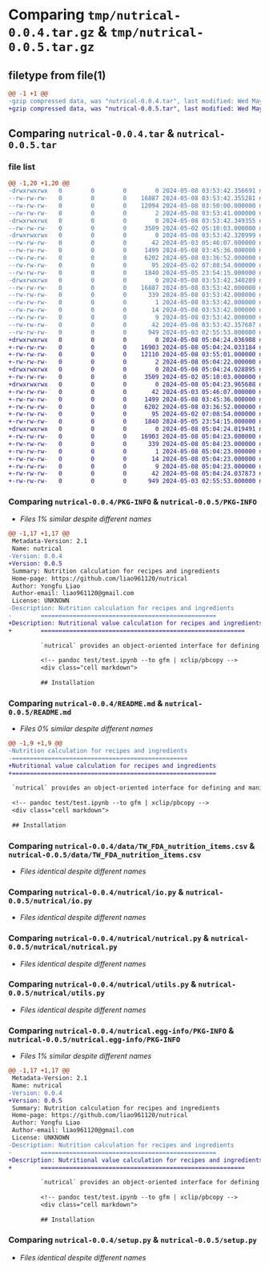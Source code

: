 # Comparing `tmp/nutrical-0.0.4.tar.gz` & `tmp/nutrical-0.0.5.tar.gz`

## filetype from file(1)

```diff
@@ -1 +1 @@
-gzip compressed data, was "nutrical-0.0.4.tar", last modified: Wed May  8 03:53:42 2024, max compression
+gzip compressed data, was "nutrical-0.0.5.tar", last modified: Wed May  8 05:04:24 2024, max compression
```

## Comparing `nutrical-0.0.4.tar` & `nutrical-0.0.5.tar`

### file list

```diff
@@ -1,20 +1,20 @@
-drwxrwxrwx   0        0        0        0 2024-05-08 03:53:42.356691 nutrical-0.0.4/
--rw-rw-rw-   0        0        0    16887 2024-05-08 03:53:42.355281 nutrical-0.0.4/PKG-INFO
--rw-rw-rw-   0        0        0    12094 2024-05-08 03:50:00.000000 nutrical-0.0.4/README.md
--rw-rw-rw-   0        0        0        2 2024-05-08 03:53:41.000000 nutrical-0.0.4/VERSION
-drwxrwxrwx   0        0        0        0 2024-05-08 03:53:42.349355 nutrical-0.0.4/data/
--rw-rw-rw-   0        0        0     3509 2024-05-02 05:10:03.000000 nutrical-0.0.4/data/TW_FDA_nutrition_items.csv
-drwxrwxrwx   0        0        0        0 2024-05-08 03:53:42.320999 nutrical-0.0.4/nutrical/
--rw-rw-rw-   0        0        0       42 2024-05-03 05:46:07.000000 nutrical-0.0.4/nutrical/__init__.py
--rw-rw-rw-   0        0        0     1499 2024-05-08 03:45:36.000000 nutrical-0.0.4/nutrical/io.py
--rw-rw-rw-   0        0        0     6202 2024-05-08 03:36:52.000000 nutrical-0.0.4/nutrical/nutrical.py
--rw-rw-rw-   0        0        0       95 2024-05-02 07:08:54.000000 nutrical-0.0.4/nutrical/taiwan-fda.py
--rw-rw-rw-   0        0        0     1840 2024-05-05 23:54:15.000000 nutrical-0.0.4/nutrical/utils.py
-drwxrwxrwx   0        0        0        0 2024-05-08 03:53:42.340289 nutrical-0.0.4/nutrical.egg-info/
--rw-rw-rw-   0        0        0    16887 2024-05-08 03:53:42.000000 nutrical-0.0.4/nutrical.egg-info/PKG-INFO
--rw-rw-rw-   0        0        0      339 2024-05-08 03:53:42.000000 nutrical-0.0.4/nutrical.egg-info/SOURCES.txt
--rw-rw-rw-   0        0        0        1 2024-05-08 03:53:42.000000 nutrical-0.0.4/nutrical.egg-info/dependency_links.txt
--rw-rw-rw-   0        0        0       14 2024-05-08 03:53:42.000000 nutrical-0.0.4/nutrical.egg-info/requires.txt
--rw-rw-rw-   0        0        0        9 2024-05-08 03:53:42.000000 nutrical-0.0.4/nutrical.egg-info/top_level.txt
--rw-rw-rw-   0        0        0       42 2024-05-08 03:53:42.357687 nutrical-0.0.4/setup.cfg
--rw-rw-rw-   0        0        0      949 2024-05-03 02:55:53.000000 nutrical-0.0.4/setup.py
+drwxrwxrwx   0        0        0        0 2024-05-08 05:04:24.036908 nutrical-0.0.5/
+-rw-rw-rw-   0        0        0    16903 2024-05-08 05:04:24.033184 nutrical-0.0.5/PKG-INFO
+-rw-rw-rw-   0        0        0    12110 2024-05-08 03:55:01.000000 nutrical-0.0.5/README.md
+-rw-rw-rw-   0        0        0        2 2024-05-08 05:04:22.000000 nutrical-0.0.5/VERSION
+drwxrwxrwx   0        0        0        0 2024-05-08 05:04:24.028895 nutrical-0.0.5/data/
+-rw-rw-rw-   0        0        0     3509 2024-05-02 05:10:03.000000 nutrical-0.0.5/data/TW_FDA_nutrition_items.csv
+drwxrwxrwx   0        0        0        0 2024-05-08 05:04:23.965688 nutrical-0.0.5/nutrical/
+-rw-rw-rw-   0        0        0       42 2024-05-03 05:46:07.000000 nutrical-0.0.5/nutrical/__init__.py
+-rw-rw-rw-   0        0        0     1499 2024-05-08 03:45:36.000000 nutrical-0.0.5/nutrical/io.py
+-rw-rw-rw-   0        0        0     6202 2024-05-08 03:36:52.000000 nutrical-0.0.5/nutrical/nutrical.py
+-rw-rw-rw-   0        0        0       95 2024-05-02 07:08:54.000000 nutrical-0.0.5/nutrical/taiwan-fda.py
+-rw-rw-rw-   0        0        0     1840 2024-05-05 23:54:15.000000 nutrical-0.0.5/nutrical/utils.py
+drwxrwxrwx   0        0        0        0 2024-05-08 05:04:24.019491 nutrical-0.0.5/nutrical.egg-info/
+-rw-rw-rw-   0        0        0    16903 2024-05-08 05:04:23.000000 nutrical-0.0.5/nutrical.egg-info/PKG-INFO
+-rw-rw-rw-   0        0        0      339 2024-05-08 05:04:23.000000 nutrical-0.0.5/nutrical.egg-info/SOURCES.txt
+-rw-rw-rw-   0        0        0        1 2024-05-08 05:04:23.000000 nutrical-0.0.5/nutrical.egg-info/dependency_links.txt
+-rw-rw-rw-   0        0        0       14 2024-05-08 05:04:23.000000 nutrical-0.0.5/nutrical.egg-info/requires.txt
+-rw-rw-rw-   0        0        0        9 2024-05-08 05:04:23.000000 nutrical-0.0.5/nutrical.egg-info/top_level.txt
+-rw-rw-rw-   0        0        0       42 2024-05-08 05:04:24.037873 nutrical-0.0.5/setup.cfg
+-rw-rw-rw-   0        0        0      949 2024-05-03 02:55:53.000000 nutrical-0.0.5/setup.py
```

### Comparing `nutrical-0.0.4/PKG-INFO` & `nutrical-0.0.5/PKG-INFO`

 * *Files 1% similar despite different names*

```diff
@@ -1,17 +1,17 @@
 Metadata-Version: 2.1
 Name: nutrical
-Version: 0.0.4
+Version: 0.0.5
 Summary: Nutrition calculation for recipes and ingredients
 Home-page: https://github.com/liao961120/nutrical
 Author: Yongfu Liao
 Author-email: liao961120@gmail.com
 License: UNKNOWN
-Description: Nutrition calculation for recipes and ingredients
-        =================================================
+Description: Nutritional value calculation for recipes and ingredients
+        =========================================================
         
         `nutrical` provides an object-oriented interface for defining and manipulating the nutritional value of ingredients and recipes.
         
         <!-- pandoc test/test.ipynb --to gfm | xclip/pbcopy -->
         <div class="cell markdown">
         
         ## Installation
```

### Comparing `nutrical-0.0.4/README.md` & `nutrical-0.0.5/README.md`

 * *Files 0% similar despite different names*

```diff
@@ -1,9 +1,9 @@
-Nutrition calculation for recipes and ingredients
-=================================================
+Nutritional value calculation for recipes and ingredients
+=========================================================
 
 `nutrical` provides an object-oriented interface for defining and manipulating the nutritional value of ingredients and recipes.
 
 <!-- pandoc test/test.ipynb --to gfm | xclip/pbcopy -->
 <div class="cell markdown">
 
 ## Installation
```

### Comparing `nutrical-0.0.4/data/TW_FDA_nutrition_items.csv` & `nutrical-0.0.5/data/TW_FDA_nutrition_items.csv`

 * *Files identical despite different names*

### Comparing `nutrical-0.0.4/nutrical/io.py` & `nutrical-0.0.5/nutrical/io.py`

 * *Files identical despite different names*

### Comparing `nutrical-0.0.4/nutrical/nutrical.py` & `nutrical-0.0.5/nutrical/nutrical.py`

 * *Files identical despite different names*

### Comparing `nutrical-0.0.4/nutrical/utils.py` & `nutrical-0.0.5/nutrical/utils.py`

 * *Files identical despite different names*

### Comparing `nutrical-0.0.4/nutrical.egg-info/PKG-INFO` & `nutrical-0.0.5/nutrical.egg-info/PKG-INFO`

 * *Files 1% similar despite different names*

```diff
@@ -1,17 +1,17 @@
 Metadata-Version: 2.1
 Name: nutrical
-Version: 0.0.4
+Version: 0.0.5
 Summary: Nutrition calculation for recipes and ingredients
 Home-page: https://github.com/liao961120/nutrical
 Author: Yongfu Liao
 Author-email: liao961120@gmail.com
 License: UNKNOWN
-Description: Nutrition calculation for recipes and ingredients
-        =================================================
+Description: Nutritional value calculation for recipes and ingredients
+        =========================================================
         
         `nutrical` provides an object-oriented interface for defining and manipulating the nutritional value of ingredients and recipes.
         
         <!-- pandoc test/test.ipynb --to gfm | xclip/pbcopy -->
         <div class="cell markdown">
         
         ## Installation
```

### Comparing `nutrical-0.0.4/setup.py` & `nutrical-0.0.5/setup.py`

 * *Files identical despite different names*

